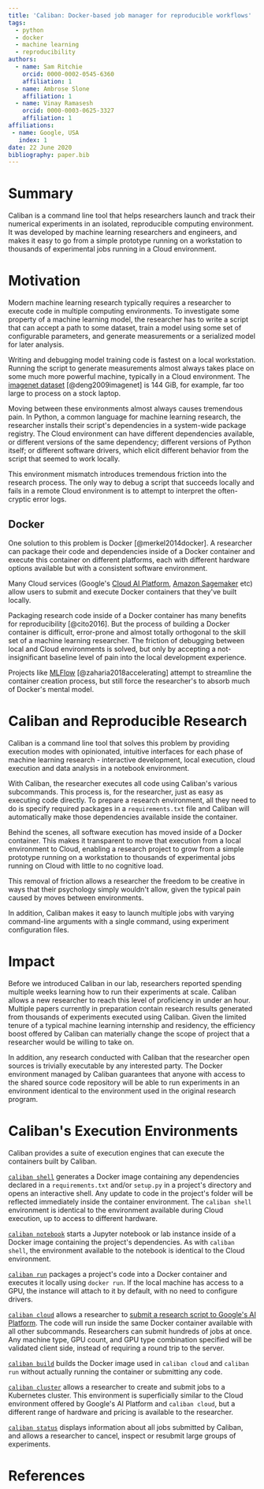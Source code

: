 ```yaml
---
title: 'Caliban: Docker-based job manager for reproducible workflows'
tags:
  - python
  - docker
  - machine learning
  - reproducibility
authors:
  - name: Sam Ritchie
    orcid: 0000-0002-0545-6360
    affiliation: 1
  - name: Ambrose Slone
    affiliation: 1
  - name: Vinay Ramasesh
    orcid: 0000-0003-0625-3327
    affiliation: 1
affiliations:
 - name: Google, USA
   index: 1
date: 22 June 2020
bibliography: paper.bib
---
```


# Summary

Caliban is a command line tool that helps researchers launch and track their
numerical experiments in an isolated, reproducible computing environment. It was
developed by machine learning researchers and engineers, and makes it easy to go
from a simple prototype running on a workstation to thousands of experimental
jobs running in a Cloud environment.

# Motivation

Modern machine learning research typically requires a researcher to execute code
in multiple computing environments. To investigate some property of a machine
learning model, the researcher has to write a script that can accept a path to
some dataset, train a model using some set of configurable parameters, and
generate measurements or a serialized model for later analysis.

Writing and debugging model training code is fastest on a local workstation.
Running the script to generate measurements almost always takes place on some
much more powerful machine, typically in a Cloud environment. The [imagenet
dataset](https://www.tensorflow.org/datasets/catalog/imagenet2012) [@deng2009imagenet]
is 144 GiB, for example, far too large to process on a stock laptop.

Moving between these environments almost always causes tremendous pain. In
Python, a common language for machine learning research, the researcher installs
their script's dependencies in a system-wide package registry. The Cloud
environment can have different dependencies available, or different versions of
the same dependency; different versions of Python itself; or different software
drivers, which elicit different behavior from the script that seemed to work
locally.

This environment mismatch introduces tremendous friction into the research
process. The only way to debug a script that succeeds locally and fails in a
remote Cloud environment is to attempt to interpret the often-cryptic error
logs.

## Docker

One solution to this problem is Docker [@merkel2014docker]. A researcher can
package their code and dependencies inside of a Docker container and execute
this container on different platforms, each with different hardware options
available but with a consistent software environment.

Many Cloud services (Google's [Cloud AI
Platform](https://cloud.google.com/ai-platform), [Amazon
Sagemaker](https://aws.amazon.com/sagemaker/) etc) allow users to submit and
execute Docker containers that they've built locally.

Packaging research code inside of a Docker container has many benefits for
reproducibility [@cito2016]. But the process of building a Docker container is
difficult, error-prone and almost totally orthogonal to the skill set of a
machine learning researcher. The friction of debugging between local and Cloud
environments is solved, but only by accepting a not-insignificant baseline level
of pain into the local development experience.

Projects like [MLFlow](https://mlflow.org/docs/latest/projects.html)
[@zaharia2018accelerating] attempt to streamline the container creation process,
but still force the researcher's to absorb much of Docker's mental model.

# Caliban and Reproducible Research

Caliban is a command line tool that solves this problem by providing execution
modes with opinionated, intuitive interfaces for each phase of machine learning
research - interactive development, local execution, cloud execution and data
analysis in a notebook environment.

With Caliban, the researcher executes all code using Caliban's various
subcommands. This process is, for the researcher, just as easy as executing code
directly. To prepare a research environment, all they need to do is specify
required packages in a `requirements.txt` file and Caliban will automatically
make those dependencies available inside the container.

Behind the scenes, all software execution has moved inside of a Docker
container. This makes it transparent to move that execution from a local
environment to Cloud, enabling a research project to grow from a simple
prototype running on a workstation to thousands of experimental jobs running on
Cloud with little to no cognitive load.

This removal of friction allows a researcher the freedom to be creative in ways
that their psychology simply wouldn't allow, given the typical pain caused by
moves between environments.

In addition, Caliban makes it easy to launch multiple jobs with varying
command-line arguments with a single command, using experiment configuration
files.

# Impact

Before we introduced Caliban in our lab, researchers reported spending multiple
weeks learning how to run their experiments at scale. Caliban allows a new
researcher to reach this level of proficiency in under an hour. Multiple papers
currently in preparation contain research results generated from thousands of
experiments executed using Caliban. Given the limited tenure of a typical
machine learning internship and residency, the efficiency boost offered by
Caliban can materially change the scope of project that a researcher would be
willing to take on.

In addition, any research conducted with Caliban that the researcher open
sources is trivially executable by any interested party. The Docker environment
managed by Caliban guarantees that anyone with access to the shared source code
repository will be able to run experiments in an environment identical to the
environment used in the original research program.

# Caliban's Execution Environments

Caliban provides a suite of execution engines that can execute the containers
built by Caliban.

[`caliban
shell`](https://caliban.readthedocs.io/en/latest/cli/caliban_shell.html)
generates a Docker image containing any dependencies declared in a
`requirements.txt` and/or `setup.py` in a project's directory and opens an
interactive shell. Any update to code in the project's folder will be reflected
immediately inside the container environment. The `caliban shell` environment is
identical to the environment available during Cloud execution, up to access to
different hardware.

[`caliban
notebook`](https://caliban.readthedocs.io/en/latest/cli/caliban_notebook.html)
starts a Jupyter notebook or lab instance inside of a Docker image containing
the project's dependencies. As with `caliban shell`, the environment available
to the notebook is identical to the Cloud environment.

[`caliban run`](https://caliban.readthedocs.io/en/latest/cli/caliban_run.html)
packages a project's code into a Docker container and executes it locally using
`docker run`. If the local machine has access to a GPU, the instance will attach
to it by default, with no need to configure drivers.

[`caliban
cloud`](https://caliban.readthedocs.io/en/latest/cli/caliban_cloud.html) allows
a researcher to [submit a research script to Google's AI
Platform](https://caliban.readthedocs.io/en/latest/getting_started/cloud.html).
The code will run inside the same Docker container available with all other
subcommands. Researchers can submit hundreds of jobs at once. Any machine type,
GPU count, and GPU type combination specified will be validated client side,
instead of requiring a round trip to the server.

[`caliban
build`](https://caliban.readthedocs.io/en/latest/cli/caliban_build.html) builds
the Docker image used in `caliban cloud` and `caliban run` without actually
running the container or submitting any code.

[`caliban
cluster`](https://caliban.readthedocs.io/en/latest/cli/caliban_cluster.html)
allows a researcher to create and submit jobs to a Kubernetes cluster. This
environment is superficially similar to the Cloud environment offered by
Google's AI Platform and `caliban cloud`, but a different range of hardware and
pricing is available to the researcher.

[`caliban
status`](https://caliban.readthedocs.io/en/latest/cli/caliban_status.html)
displays information about all jobs submitted by Caliban, and allows a
researcher to cancel, inspect or resubmit large groups of experiments.

# References
